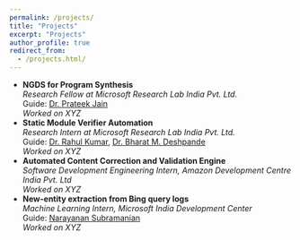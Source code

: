 ```yaml
---
permalink: /projects/
title: "Projects"
excerpt: "Projects"
author_profile: true
redirect_from: 
  - /projects.html/
---
```


* **NGDS for Program Synthesis**  
 *Research Fellow at Microsoft Research Lab India Pvt. Ltd.*  
 Guide: [Dr. Prateek Jain](https://www.microsoft.com/en-us/research/people/prajain/)  
 *Worked on XYZ*  
* **Static Module Verifier Automation**  
 *Research Intern at Microsoft Research Lab India Pvt. Ltd.*  
 Guide: [Dr. Rahul Kumar](https://www.microsoft.com/en-us/research/people/rahulku/), [Dr. Bharat M. Deshpande](http://www.bits-pilani.ac.in/goa/bmd/profile)  
 *Worked on XYZ*  
* **Automated Content Correction and Validation Engine**  
 *Software Development Engineering Intern, Amazon Development Centre India Pvt. Ltd*  
 *Worked on XYZ*  
* **New-entity extraction from Bing query logs**  
 *Machine Learning Intern, Microsoft India Development Center*  
 Guide: [Narayanan Subramanian](https://www.linkedin.com/in/narayanan-subramanian-1772802/)  
 *Worked on XYZ*

